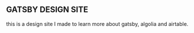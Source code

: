 ## GATSBY DESIGN SITE

this is a design site I made to learn more about gatsby, algolia and airtable.